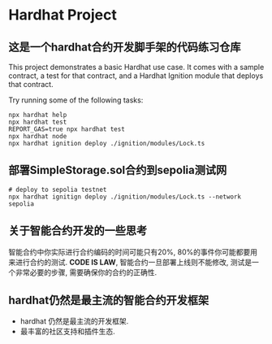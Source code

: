 # Hardhat Project

## 这是一个hardhat合约开发脚手架的代码练习仓库
This project demonstrates a basic Hardhat use case. It comes with a sample contract, a test for that contract, and a Hardhat Ignition module that deploys that contract.

Try running some of the following tasks:

```shell
npx hardhat help
npx hardhat test
REPORT_GAS=true npx hardhat test
npx hardhat node
npx hardhat ignition deploy ./ignition/modules/Lock.ts
```

## 部署SimpleStorage.sol合约到sepolia测试网
```shell
# deploy to sepolia testnet
npx hardhat ignitign deploy ./ignition/modules/Lock.ts --network sepolia
```

## 关于智能合约开发的一些思考
智能合约中你实际进行合约编码的时间可能只有20%, 80%的事件你可能都要用来进行合约的测试. **CODE IS LAW**, 智能合约一旦部署上线则不能修改, 测试是一个非常必要的步骤, 需要确保你的合约的正确性. 

## hardhat仍然是最主流的智能合约开发框架
- hardhat 仍然是最主流的开发框架.
- 最丰富的社区支持和插件生态.